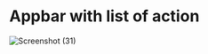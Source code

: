 # Appbar with list of action 

![Screenshot (31)](https://user-images.githubusercontent.com/88321261/130962243-4d8bb712-39cc-4f49-bccf-5189efe596b3.png)
